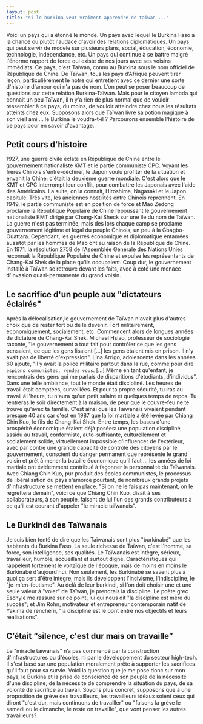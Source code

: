 ```yaml
---
layout: post
title: "si le burkina veut vraiment apprendre de taiwan ..."
---
```


Voici un pays qui a étonné le monde. Un pays avec lequel le Burkina Faso a la chance ou plutôt l'audace d'avoir des relations diplomatiques. Un pays qui peut servir de modele sur plusieurs plans, social, éducation, économie, technologie, indépendance, etc. Un pays qui continue à se battre malgré l'énorme rapport de force qui existe de nos jours avec ses voisins immédiats. Ce pays, c'est Taïwan, connu au Burkina sous le nom officiel de République de Chine. De Taïwan, tous les pays d’Afrique peuvent tirer leçon, particulièrement le notre qui entretient avec ce dernier une sorte d'histoire d'amour qui n'a pas de nom. L'on peut se poser beaucoup de questions sur cette relation Burkina-Taïwan. Mais pour le citoyen lambda qui connait un peu Taïwan, il n y'a rien de plus normal que de vouloir ressembler à ce pays, du moins, de vouloir atteindre chez nous les résultats atteints chez eux. Supposons alors que Taïwan livre sa potion magique à son vieil ami ... le Burkina le voudra-t-il ? Parcourons ensemble l'histoire de ce pays pour en savoir d'avantage.

## Petit cours d'histoire
1927, une guerre civile éclate en République de Chine entre le gouvernement nationaliste KMT et le partie communiste CPC. Voyant les frères Chinois s'entre-déchirer, le Japon voulu profiter de la situation et envahit la Chine: c'était la deuxième guerre mondiale. C'est alors que le KMT et CPC interrompt leur conflit, pour combattre les Japonais avec l'aide des Américains. La suite, on la connait, Hiroshima, Nagasaki et le Japon capitule. Très vite, les anciennes hostilités entre Chinois reprennent. En 1949, le partie communiste est en position de force et Mao Zedong proclame la République Populaire de Chine repoussant le gouvernement nationaliste KMT dirigé par Chang-Kai Sheck sur une île du nom de Taïwan. La guerre n'est pas terminée, mais dès lors chaque camp se proclame gouvernement légitime et légal du peuple Chinois, un peu à la Gbagbo-Ouattara. Cependant, les guerres économique et diplomatique entamées aussitôt par les hommes de Mao ont eu raison de la République de Chine. En 1971, la résolution 2758 de l'Assemblée Générale des Nations Unies reconnait la République Populaire de Chine et expulse les représentants de Chang-Kai Shek de la place qu'ils occupaient. Coup dur, le gouvernement installé à Taïwan se retrouve devant les faits, avec à coté une menace d'invasion quasi-permanente du grand voisin.

## Le sacrifice d'un peuple aux "dictateurs éclairés"
Après la délocalisation,le gouvernement de Taïwan n'avait plus d'autres choix que de rester fort ou de le devenir. Fort militairement, économiquement, socialement, etc. Commencent alors de longues années de dictature de Chang-Kai Shek. Michael Hsiao, professeur de sociologie raconte, "le gouvernement a tout fait pour contrôler ce que les gens pensaient, ce que les gens lisaient [...] les gens étaient mis en prison. Il n'y avait pas de liberté d'expression". Lina Arrigo, adolescente dans les années 60 ajoute, "Il y avait la police militaire partout dans la rue, comme pour dire `espions communistes, rendez vous`. [...] Même en tant qu'enfant, je rencontrais des gens qui me parlais de disparitions d'étudiants, d'individus". Dans une telle ambiance, tout le monde était discipliné. Les heures de travail était comptées, surveillées. Et pour ta propre sécurité, tu iras au travail à l'heure, tu n'aura qu'un petit salaire et quelques temps de repos. Tu rentreras le soir directement à la maison, de peur que le couvre-feu ne te trouve qu'avec ta famille. C'est ainsi que les Taïwanais vivaient pendant presque 40 ans car c'est en 1987 que la loi martiale a été levée par Chiang Chin Kuo, le fils de Chang-Kai Shek. Entre temps, les bases d'une prospérité économique étaient déjà posées: une population discipliné, assidu au travail, conformiste, auto-suffisante, culturellement et socialement solide, virtuellement impossible d'influencer de l'extérieur, avec par contre une grande capacité de contrôle des citoyens par le gouvernement, conscient du danger permanent que représente le grand voisin et prêt à mener la bataille économique qu'il faut ... les années de loi martiale ont évidemment contribué à façonner la personnalité du Taïwanais. Avec Chiang Chin Kuo, pur produit des écoles communistes, le processus de libéralisation du pays s'amorce pourtant, de nombreux grands projets d'infrastructure se mettent en place. "Si on ne le fais pas maintenant, on le regrettera demain", voici ce que Chiang Chin Kuo, disait à ses collaborateurs, à son peuple, faisant de lui l'un des grands contributeurs à ce qu'il est courant d'appeler "le miracle taïwanais”.

## Le Burkindi des Taïwanais
Je suis bien tenté de dire que les Taïwanais sont plus "burkinabé" que les habitants du Burkina Faso. La seule richesse de Taïwan, c'est l'homme, sa force, son intelligence, ses qualités. Le Taïwanais est intègre, sérieux, travailleur, humble, accueillant et surtout digne. Caractéristiques qui rappèlent fortement le voltaïque de l'époque, mais de moins en moins le Burkinabé d'aujourd'hui. Non seulement, les Burkinabé se savent plus à quoi ça sert d'être intègre, mais ils développent l'incivisme, l'indiscipline, le "je-m'en-foutisme". Au delà de leur burkindi, si l'on doit choisir une et une seule valeur à "voler" de Taïwan, je prendrais la discipline. Le poète grec Eschyle me rassure sur ce point, lui qui nous dit "la discipline est mère du succès"; et Jim Rohn, motivateur et entrepreneur contemporain natif de Yakima de renchérir, "la discipline est le pont entre nos objectifs et leurs réalisations".

## C’était “silence, c'est dur mais on travaille”
Le "miracle taïwanais" n’a pas commencé par la construction d'infrastructures ou d'écoles, ni par le développement du secteur high-tech. Il s'est basé sur une population moralement prête à supporter les sacrifices qu'il faut pour sa survie. Voici la question que je me pose donc sur mon pays, le Burkina et la prise de conscience de son peuple de la nécessite d'une discipline, de la nécessite de comprendre la situation du pays, de sa volonté de sacrifice au travail. Soyons plus concret, supposons que à une proposition de grève des travailleurs, les travailleurs idéaux soient ceux qui diront "c'est dur, mais continuons de travailler" ou "faisons la grève le samedi ou le dimanche, le reste on travaille", que vont penser les autres travailleurs?
